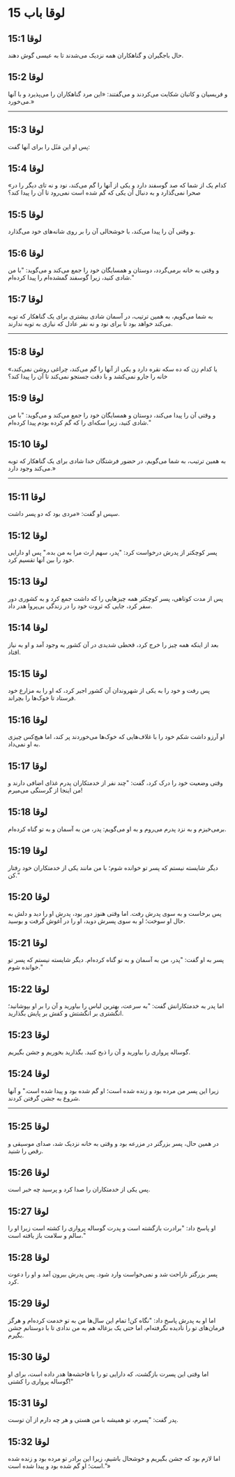 # لوقا باب 15

## لوقا 15:1

حال باجگیران و گناهکاران همه نزدیک می‌شدند تا به عیسی گوش دهند.

## لوقا 15:2

و فریسیان و کاتبان شکایت می‌کردند و می‌گفتند: «این مرد گناهکاران را می‌پذیرد و با آنها می‌خورد.»

---

## لوقا 15:3

پس او این مَثَل را برای آنها گفت:

## لوقا 15:4

«کدام یک از شما که صد گوسفند دارد و یکی از آنها را گم می‌کند، نود و نه تای دیگر را در صحرا نمی‌گذارد و به دنبال آن یکی که گم شده است نمی‌رود تا آن را پیدا کند؟

## لوقا 15:5

و وقتی آن را پیدا می‌کند، با خوشحالی آن را بر روی شانه‌های خود می‌گذارد.

## لوقا 15:6

و وقتی به خانه برمی‌گردد، دوستان و همسایگان خود را جمع می‌کند و می‌گوید: "با من شادی کنید، زیرا گوسفند گمشده‌ام را پیدا کرده‌ام."

## لوقا 15:7

به شما می‌گویم، به همین ترتیب، در آسمان شادی بیشتری برای یک گناهکار که توبه می‌کند خواهد بود تا برای نود و نه نفر عادل که نیازی به توبه ندارند.

---

## لوقا 15:8

«یا کدام زن که ده سکه نقره دارد و یکی از آنها را گم می‌کند، چراغی روشن نمی‌کند، خانه را جارو نمی‌کشد و با دقت جستجو نمی‌کند تا آن را پیدا کند؟

## لوقا 15:9

و وقتی آن را پیدا می‌کند، دوستان و همسایگان خود را جمع می‌کند و می‌گوید: "با من شادی کنید، زیرا سکه‌ای را که گم کرده بودم پیدا کرده‌ام."

## لوقا 15:10

به همین ترتیب، به شما می‌گویم، در حضور فرشتگان خدا شادی برای یک گناهکار که توبه می‌کند وجود دارد.»

---

## لوقا 15:11

سپس او گفت: «مردی بود که دو پسر داشت.

## لوقا 15:12

پسر کوچکتر از پدرش درخواست کرد: "پدر، سهم ارث مرا به من بده." پس او دارایی خود را بین آنها تقسیم کرد.

## لوقا 15:13

پس از مدت کوتاهی، پسر کوچکتر همه چیزهایی را که داشت جمع کرد و به کشوری دور سفر کرد، جایی که ثروت خود را در زندگی بی‌پروا هدر داد.

## لوقا 15:14

بعد از اینکه همه چیز را خرج کرد، قحطی شدیدی در آن کشور به وجود آمد و او به نیاز افتاد.

## لوقا 15:15

پس رفت و خود را به یکی از شهروندان آن کشور اجیر کرد، که او را به مزارع خود فرستاد تا خوک‌ها را بچراند.

## لوقا 15:16

او آرزو داشت شکم خود را با غلاف‌هایی که خوک‌ها می‌خوردند پر کند، اما هیچ‌کس چیزی به او نمی‌داد.

## لوقا 15:17

وقتی وضعیت خود را درک کرد، گفت: "چند نفر از خدمتکاران پدرم غذای اضافی دارند و من اینجا از گرسنگی می‌میرم!

## لوقا 15:18

برمی‌خیزم و به نزد پدرم می‌روم و به او می‌گویم: پدر، من به آسمان و به تو گناه کرده‌ام.

## لوقا 15:19

دیگر شایسته نیستم که پسر تو خوانده شوم؛ با من مانند یکی از خدمتکاران خود رفتار کن."

## لوقا 15:20

پس برخاست و به سوی پدرش رفت. اما وقتی هنوز دور بود، پدرش او را دید و دلش به حال او سوخت؛ او به سوی پسرش دوید، او را در آغوش گرفت و بوسید.

## لوقا 15:21

پسر به او گفت: "پدر، من به آسمان و به تو گناه کرده‌ام. دیگر شایسته نیستم که پسر تو خوانده شوم."

## لوقا 15:22

اما پدر به خدمتکارانش گفت: "به سرعت، بهترین لباس را بیاورید و آن را بر او بپوشانید؛ انگشتری بر انگشتش و کفش بر پایش بگذارید.

## لوقا 15:23

گوساله پرواری را بیاورید و آن را ذبح کنید. بگذارید بخوریم و جشن بگیریم.

## لوقا 15:24

زیرا این پسر من مرده بود و زنده شده است؛ او گم شده بود و پیدا شده است." و آنها شروع به جشن گرفتن کردند.

---

## لوقا 15:25

در همین حال، پسر بزرگتر در مزرعه بود و وقتی به خانه نزدیک شد، صدای موسیقی و رقص را شنید.

## لوقا 15:26

پس یکی از خدمتکاران را صدا کرد و پرسید چه خبر است.

## لوقا 15:27

او پاسخ داد: "برادرت بازگشته است و پدرت گوساله پرواری را کشته است زیرا او را سالم و سلامت باز یافته است."

## لوقا 15:28

پسر بزرگتر ناراحت شد و نمی‌خواست وارد شود. پس پدرش بیرون آمد و او را دعوت کرد.

## لوقا 15:29

اما او به پدرش پاسخ داد: "نگاه کن! تمام این سال‌ها من به تو خدمت کرده‌ام و هرگز فرمان‌های تو را نادیده نگرفته‌ام، اما حتی یک بزغاله هم به من ندادی تا با دوستانم جشن بگیرم.

## لوقا 15:30

اما وقتی این پسرت بازگشت، که دارایی تو را با فاحشه‌ها هدر داده است، برای او گوساله پرواری را کشتی!"

## لوقا 15:31

پدر گفت: "پسرم، تو همیشه با من هستی و هر چه دارم از آن توست.

## لوقا 15:32

اما لازم بود که جشن بگیریم و خوشحال باشیم، زیرا این برادر تو مرده بود و زنده شده است؛ او گم شده بود و پیدا شده است."»
